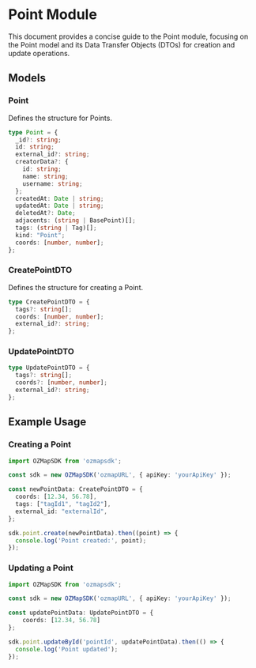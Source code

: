 # Point Module

This document provides a concise guide to the Point module, focusing on the Point model and its Data Transfer Objects (DTOs) for creation and update operations.

## Models

### Point

Defines the structure for Points.

```typescript
type Point = {
  _id?: string;
  id: string;
  external_id?: string;
  creatorData?: {
    id: string;
    name: string;
    username: string;
  };
  createdAt: Date | string;
  updatedAt: Date | string;
  deletedAt?: Date;
  adjacents: (string | BasePoint)[];
  tags: (string | Tag)[];
  kind: "Point";
  coords: [number, number];
};
```

### CreatePointDTO

Defines the structure for creating a Point.

```typescript
type CreatePointDTO = {
  tags?: string[];
  coords: [number, number];
  external_id?: string;
};
```

### UpdatePointDTO

```typescript
type UpdatePointDTO = {
  tags?: string[];
  coords?: [number, number];
  external_id?: string;
};
```
## Example Usage

### Creating a Point

```typescript
import OZMapSDK from 'ozmapsdk';

const sdk = new OZMapSDK('ozmapURL', { apiKey: 'yourApiKey' });

const newPointData: CreatePointDTO = {
  coords: [12.34, 56.78],
  tags: ["tagId1", "tagId2"],
  external_id: "externalId",
};

sdk.point.create(newPointData).then((point) => {
  console.log('Point created:', point);
});
```

### Updating a Point

```typescript
import OZMapSDK from 'ozmapsdk';

const sdk = new OZMapSDK('ozmapURL', { apiKey: 'yourApiKey' });

const updatePointData: UpdatePointDTO = {
    coords: [12.34, 56.78]
};

sdk.point.updateById('pointId', updatePointData).then(() => {
  console.log('Point updated');
});
```
